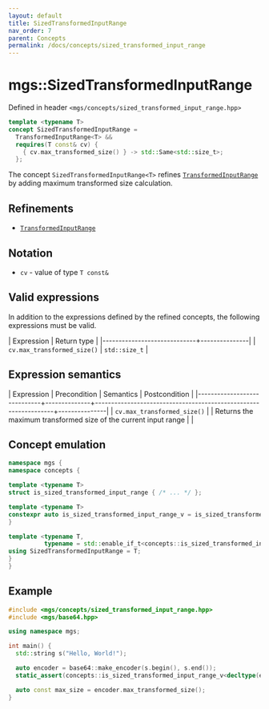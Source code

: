 ```yaml
---
layout: default
title: SizedTransformedInputRange
nav_order: 7
parent: Concepts
permalink: /docs/concepts/sized_transformed_input_range
---
```


# mgs::SizedTransformedInputRange

Defined in header `<mgs/concepts/sized_transformed_input_range.hpp>`

```cpp
template <typename T>
concept SizedTransformedInputRange =
  TransformedInputRange<T> &&
  requires(T const& cv) {
    { cv.max_transformed_size() } -> std::Same<std::size_t>;
  };
```

The concept `SizedTransformedInputRange<T>` refines [`TransformedInputRange`]() by adding maximum transformed size calculation.

## Refinements

* [`TransformedInputRange`]()

## Notation

* `cv` - value of type `T const&`

## Valid expressions

In addition to the expressions defined by the refined concepts, the following expressions must be valid.

| Expression                  | Return type   |
|-----------------------------+---------------|
| `cv.max_transformed_size()` | `std::size_t` |

## Expression semantics

| Expression                  | Precondition | Semantics                                                       | Postcondition |
|-----------------------------+--------------+-----------------------------------------------------------------+---------------|
| `cv.max_transformed_size()` |              | Returns the maximum transformed size of the current input range |               |

## Concept emulation

```cpp
namespace mgs {
namespace concepts {

template <typename T>
struct is_sized_transformed_input_range { /* ... */ };

template <typename T>
constexpr auto is_sized_transformed_input_range_v = is_sized_transformed_input_range<T>::value;
}

template <typename T,
          typename = std::enable_if_t<concepts::is_sized_transformed_input_range_v<T>>>
using SizedTransformedInputRange = T;
}
}
```

## Example

```cpp
#include <mgs/concepts/sized_transformed_input_range.hpp>
#include <mgs/base64.hpp>

using namespace mgs;

int main() {
  std::string s("Hello, World!");

  auto encoder = base64::make_encoder(s.begin(), s.end());
  static_assert(concepts::is_sized_transformed_input_range_v<decltype(encoder)>, "");

  auto const max_size = encoder.max_transformed_size();
}
```
